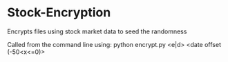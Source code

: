 # Stock-Encryption
Encrypts files using stock market data to seed the randomness

Called from the command line using:
    python encrypt.py <e|d> <symbol> <date offset (-50<x<=0)> <file name>
